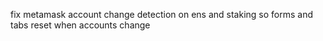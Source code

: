 fix metamask account change detection on ens and staking so forms and tabs reset when accounts change